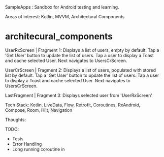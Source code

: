 
SampleApps :
Sandbox for Android testing and learning.

Areas of interest:
Kotlin, MVVM, Architectural Components

# architecural_components
UserRxScreen | Fragment 1:
Displays a list of users, empty by default.
Tap a 'Get User' button to update the list of users.
Tap a user to display a Toast and cache selected User.
Next navigates to UsersCrScreen.

UserCrScreen | Fragment 2:
Displays a list of users, populated with stored list by default.
Tap a 'Get User' button to update the list of users.
Tap a user to display a Toast and cache selected User.
Next navigates to UsersCrScreen.

LastFragment | Fragment 3:
Displays selected user from 'UserRxScreen' 

Tech Stack: 
Kotlin, LiveData, Flow, Retrofit, Coroutines, RxAndroid, Compose, Room, Hilt, Navigation

Thoughts:

TODO:
- Tests
- Error Handling
- Long running coroutine in 
